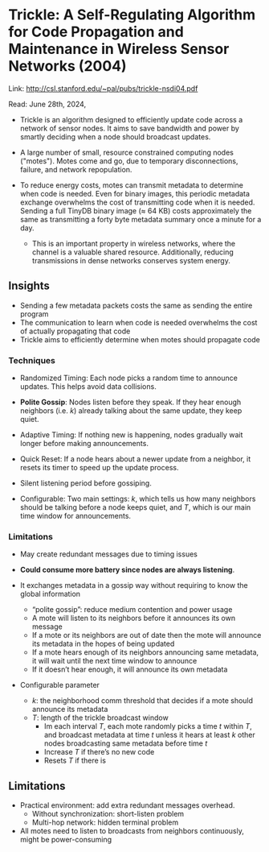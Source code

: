 # Trickle: A Self-Regulating Algorithm for Code Propagation and Maintenance in Wireless Sensor Networks (2004) 

Link: http://csl.stanford.edu/~pal/pubs/trickle-nsdi04.pdf

Read: June 28th, 2024,

* Trickle is an algorithm designed to efficiently update code across a network of sensor nodes. It aims to save bandwidth and power by smartly deciding when a node should broadcast updates.

* A large number of small, resource constrained computing nodes ("motes"). Motes come and go, due to temporary disconnections, failure, and network repopulation.

* To reduce energy costs, motes can transmit metadata to determine when code is needed. Even for binary images, this periodic metadata exchange overwhelms the cost of transmitting code when it is needed. Sending a full TinyDB binary image (≈ 64 KB) costs approximately the same as transmitting a forty byte metadata summary once a minute for a day. 

  * This is an important property in wireless networks, where the channel is a valuable shared resource. Additionally, reducing transmissions in dense networks conserves system energy. 

## Insights

* Sending a few metadata packets costs the same as sending the entire program
* The communication to learn when code is needed overwhelms the cost of actually propagating that code
* Trickle aims to efficiently determine when motes should propagate code

### Techniques 
* Randomized Timing: Each node picks a random time to announce updates. This helps avoid data collisions.
* **Polite Gossip**: Nodes listen before they speak. If they hear enough neighbors (i.e. $k$) already talking about the same update, they keep quiet.
* Adaptive Timing: If nothing new is happening, nodes gradually wait longer before making announcements.
* Quick Reset: If a node hears about a newer update from a neighbor, it resets its timer to speed up the update process.
* Silent listening period before gossiping. 

* Configurable:
Two main settings: $k$, which tells us how many neighbors should be talking before a node keeps quiet, and $T$, which is our main time window for announcements.

### Limitations 
* May create redundant messages due to timing issues
* **Could consume more battery since nodes are always listening**.

* It exchanges metadata in a gossip way without requiring to know the global information
    * “polite gossip”: reduce medium contention and power usage
    * A mote will listen to its neighbors before it announces its own message
    * If a mote or its neighbors are out of date then the mote will announce its metadata in the hopes of being updated
    * If a mote hears enough of its neighbors announcing same metadata, it will wait until the next time window to announce
    * If it doesn’t hear enough, it will announce its own metadata

* Configurable parameter
    * $k$: the neighborhood comm threshold that decides if a mote should announce its metadata
    * $T$: length of the trickle broadcast window
        * Im each interval $T$, each mote randomly picks a time $t$ within $T$, and broadcast metadata at time $t$ unless it hears at least $k$ other nodes broadcasting same metadata before time $t$
        * Increase $T$ if there’s no new code
        * Resets $T$ if there is

## Limitations

* Practical environment: add extra redundant messages overhead. 
    * Without synchronization: short-listen problem
    * Multi-hop network: hidden terminal problem
* All motes need to listen to broadcasts from neighbors continuously, might be power-consuming